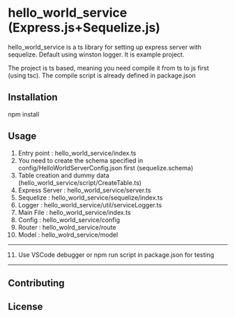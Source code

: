 # hello_world_service (Express.js+Sequelize.js)

hello_world_service is a ts library for setting up express server with sequelize. Default using winston logger. It is example project.

The project is ts based, meaning you need compile it from ts to js first (using tsc). The compile script is already defined in package.json

## Installation
npm install

## Usage
1. Entry point : hello_world_service/index.ts
2. You need to create the schema specified in config/HelloWorldServerConfig.json first (sequelize.schema)
3. Table creation and dummy data (hello_world_service/script/CreateTable.ts)
4. Express Server : hello_world_service/server.ts
5. Sequelize      : hello_world_service/sequelize/index.ts
6. Logger         : hello_world_service/util/serviceLogger.ts
7. Main File      : hello_world_service/index.ts
8. Config         : hello_world_service/config
9. Router         : hello_wolrd_service/route
10. Model         : hello_wolrd_service/model
-----
11. Use VSCode debugger or npm run script in package.json for testing
-----
## Contributing

## License